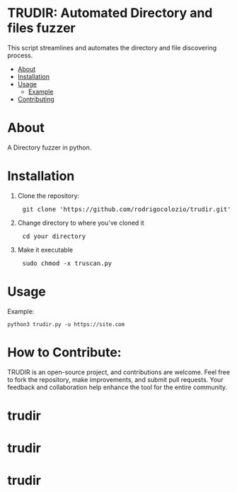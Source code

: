 # TRUDIR: Automated Directory and files fuzzer

This script streamlines and automates the directory and file discovering process. 

- [About](#about)
- [Installation](#installation)
- [Usage](#usage)
  - [Example](#example)
- [Contributing](#contributing)


# About 

A Directory fuzzer in python.

# Installation 
1. Clone the repository:
<pre>
    git clone 'https://github.com/rodrigocolozio/trudir.git'
</pre>
2. Change directory to where you've cloned it
<pre>
    cd your_directory
</pre>
3. Make it executable
<pre>
    sudo chmod -x truscan.py
</pre>


# Usage
Example: 

    python3 trudir.py -u https://site.com


# How to Contribute:

TRUDIR is an open-source project, and contributions are welcome. Feel free to fork the repository, make improvements, and submit pull requests. 
Your feedback and collaboration help enhance the tool for the entire community.

# trudir
# trudir
# trudir
